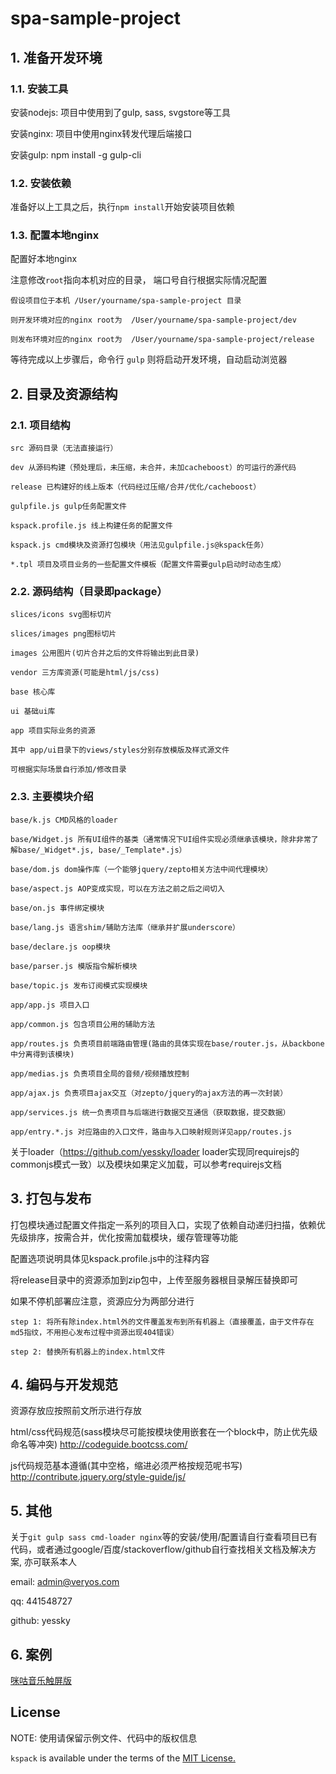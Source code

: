 # spa-sample-project

## 1. 准备开发环境

### 1.1. 安装工具

安装nodejs: 项目中使用到了gulp, sass, svgstore等工具

安装nginx: 项目中使用nginx转发代理后端接口

安装gulp: npm install -g gulp-cli

### 1.2. 安装依赖

准备好以上工具之后，执行`npm install`开始安装项目依赖

### 1.3. 配置本地nginx

配置好本地nginx

注意修改`root`指向本机对应的目录， 端口号自行根据实际情况配置

```
假设项目位于本机 /User/yourname/spa-sample-project 目录

则开发环境对应的nginx root为  /User/yourname/spa-sample-project/dev

则发布环境对应的nginx root为  /User/yourname/spa-sample-project/release
```

等待完成以上步骤后，命令行 `gulp` 则将启动开发环境，自动启动浏览器

## 2. 目录及资源结构

### 2.1. 项目结构

```
src 源码目录（无法直接运行）

dev 从源码构建（预处理后，未压缩，未合并，未加cacheboost）的可运行的源代码

release 已构建好的线上版本（代码经过压缩/合并/优化/cacheboost）

gulpfile.js gulp任务配置文件

kspack.profile.js 线上构建任务的配置文件

kspack.js cmd模块及资源打包模块（用法见gulpfile.js@kspack任务）

*.tpl 项目及项目业务的一些配置文件模板（配置文件需要gulp启动时动态生成）
```

### 2.2. 源码结构（目录即package）

```
slices/icons svg图标切片

slices/images png图标切片

images 公用图片(切片合并之后的文件将输出到此目录)

vendor 三方库资源(可能是html/js/css)

base 核心库

ui 基础ui库

app 项目实际业务的资源

其中 app/ui目录下的views/styles分别存放模版及样式源文件

可根据实际场景自行添加/修改目录
```

### 2.3. 主要模块介绍

```
base/k.js CMD风格的loader

base/Widget.js 所有UI组件的基类（通常情况下UI组件实现必须继承该模块，除非非常了解base/_Widget*.js, base/_Template*.js）

base/dom.js dom操作库（一个能够jquery/zepto相关方法中间代理模块）

base/aspect.js AOP变成实现，可以在方法之前之后之间切入

base/on.js 事件绑定模块

base/lang.js 语言shim/辅助方法库（继承并扩展underscore）

base/declare.js oop模块

base/parser.js 模版指令解析模块

base/topic.js 发布订阅模式实现模块

app/app.js 项目入口

app/common.js 包含项目公用的辅助方法

app/routes.js 负责项目前端路由管理(路由的具体实现在base/router.js，从backbone中分离得到该模块)

app/medias.js 负责项目全局的音频/视频播放控制

app/ajax.js 负责项目ajax交互（对zepto/jquery的ajax方法的再一次封装）

app/services.js 统一负责项目与后端进行数据交互通信（获取数据，提交数据）

app/entry.*.js 对应路由的入口文件，路由与入口映射规则详见app/routes.js

```

关于loader（https://github.com/yessky/loader loader实现同requirejs的commonjs模式一致）以及模块如果定义加载，可以参考requirejs文档

## 3. 打包与发布

打包模块通过配置文件指定一系列的项目入口，实现了依赖自动递归扫描，依赖优先级排序，按需合并，优化按需加载模块，缓存管理等功能

配置选项说明具体见kspack.profile.js中的注释内容

将release目录中的资源添加到zip包中，上传至服务器根目录解压替换即可

如果不停机部署应注意，资源应分为两部分进行

```
step 1: 将所有除index.html外的文件覆盖发布到所有机器上（直接覆盖，由于文件存在md5指纹，不用担心发布过程中资源出现404错误）

step 2: 替换所有机器上的index.html文件
```

## 4. 编码与开发规范

资源存放应按照前文所示进行存放

html/css代码规范(sass模块尽可能按模块使用嵌套在一个block中，防止优先级命名等冲突) http://codeguide.bootcss.com/

js代码规范基本遵循(其中空格，缩进必须严格按规范呢书写) http://contribute.jquery.org/style-guide/js/

## 5. 其他

关于`git gulp sass cmd-loader nginx`等的安装/使用/配置请自行查看项目已有代码，或者通过google/百度/stackoverflow/github自行查找相关文档及解决方案, 亦可联系本人

email: admin@veryos.com

qq: 441548727

github: yessky

## 6. 案例

<a href="http://m.music.migu.cn" target="_blank">咪咕音乐触屏版</a>

## License

NOTE: 使用请保留示例文件、代码中的版权信息

`kspack` is available under the terms of the <a href="https://github.com/yessky/spa-sample-project/blob/master/LICENSE.md">MIT License.</a>